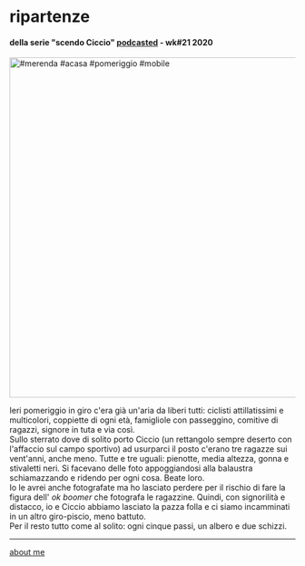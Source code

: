 # ripartenze  
#### della serie "scendo Ciccio" [podcasted](https://anchor.fm/cacioman) -  wk#21 2020  

<a data-flickr-embed="true" href="https://www.flickr.com/photos/cacioman/49925988142/in/dateposted-public/" title="#merenda #acasa #pomeriggio #mobile"><img src="https://live.staticflickr.com/65535/49925988142_319654f179_c.jpg" width="800" height="600" alt="#merenda #acasa #pomeriggio #mobile"></a><script async src="//embedr.flickr.com/assets/client-code.js" charset="utf-8"></script>

Ieri pomeriggio in giro c'era già un'aria da liberi tutti: ciclisti attillatissimi e multicolori, coppiette di ogni età, famigliole con passeggino, comitive di ragazzi, signore in tuta e via così.  
Sullo sterrato dove di solito porto Ciccio (un rettangolo sempre deserto con l'affaccio sul campo sportivo) ad usurparci il posto c'erano tre ragazze sui vent'anni, anche meno. Tutte e tre uguali: pienotte, media altezza, gonna e stivaletti neri. Si facevano delle foto appoggiandosi alla balaustra schiamazzando e ridendo per ogni cosa. Beate loro.     
Io le avrei anche fotografate ma ho lasciato perdere per il rischio di fare la figura dell' *ok boomer* che fotografa le ragazzine. Quindi, con signorilità e distacco, io e Ciccio abbiamo lasciato la pazza folla e ci siamo incamminati in un altro giro-piscio, meno battuto.  
Per il resto tutto come al solito: ogni cinque passi, un albero e due schizzi.  

---  
[about me](https://about.me/cacioman)
